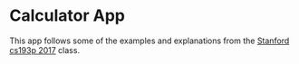 # Calculator App

This app follows some of the examples and explanations from the [Stanford cs193p 2017](http://web.stanford.edu/class/cs193p/cgi-bin/drupal/) class.
